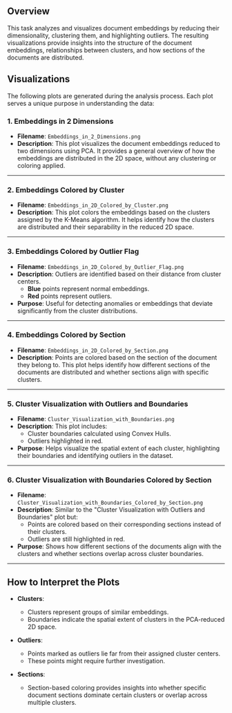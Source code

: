 
## Overview

This task analyzes and visualizes document embeddings by reducing their dimensionality, clustering them, and highlighting outliers. The resulting visualizations provide insights into the structure of the document embeddings, relationships between clusters, and how sections of the documents are distributed.

## Visualizations

The following plots are generated during the analysis process. Each plot serves a unique purpose in understanding the data:

### 1. **Embeddings in 2 Dimensions**
   - **Filename**: `Embeddings_in_2_Dimensions.png`
   - **Description**: This plot visualizes the document embeddings reduced to two dimensions using PCA. It provides a general overview of how the embeddings are distributed in the 2D space, without any clustering or coloring applied.

---

### 2. **Embeddings Colored by Cluster**
   - **Filename**: `Embeddings_in_2D_Colored_by_Cluster.png`
   - **Description**: This plot colors the embeddings based on the clusters assigned by the K-Means algorithm. It helps identify how the clusters are distributed and their separability in the reduced 2D space.

---

### 3. **Embeddings Colored by Outlier Flag**
   - **Filename**: `Embeddings_in_2D_Colored_by_Outlier_Flag.png`
   - **Description**: Outliers are identified based on their distance from cluster centers. 
     - **Blue** points represent normal embeddings.
     - **Red** points represent outliers.
   - **Purpose**: Useful for detecting anomalies or embeddings that deviate significantly from the cluster distributions.

---

### 4. **Embeddings Colored by Section**
   - **Filename**: `Embeddings_in_2D_Colored_by_Section.png`
   - **Description**: Points are colored based on the section of the document they belong to. This plot helps identify how different sections of the documents are distributed and whether sections align with specific clusters.

---

### 5. **Cluster Visualization with Outliers and Boundaries**
   - **Filename**: `Cluster_Visualization_with_Boundaries.png`
   - **Description**: This plot includes:
     - Cluster boundaries calculated using Convex Hulls.
     - Outliers highlighted in red.
   - **Purpose**: Helps visualize the spatial extent of each cluster, highlighting their boundaries and identifying outliers in the dataset.

---

### 6. **Cluster Visualization with Boundaries Colored by Section**
   - **Filename**: `Cluster_Visualization_with_Boundaries_Colored_by_Section.png`
   - **Description**: Similar to the "Cluster Visualization with Outliers and Boundaries" plot but:
     - Points are colored based on their corresponding sections instead of their clusters.
     - Outliers are still highlighted in red.
   - **Purpose**: Shows how different sections of the documents align with the clusters and whether sections overlap across cluster boundaries.

---

## How to Interpret the Plots

- **Clusters**:
  - Clusters represent groups of similar embeddings.
  - Boundaries indicate the spatial extent of clusters in the PCA-reduced 2D space.
  
- **Outliers**:
  - Points marked as outliers lie far from their assigned cluster centers.
  - These points might require further investigation.

- **Sections**:
  - Section-based coloring provides insights into whether specific document sections dominate certain clusters or overlap across multiple clusters.
